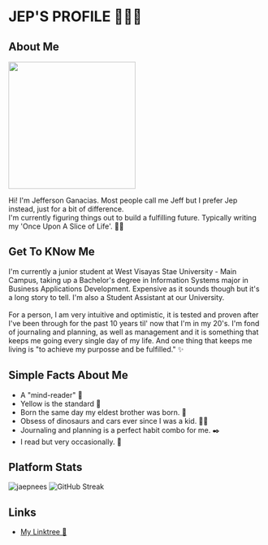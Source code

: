 <h1> JEP'S PROFILE 🧚🏻‍♂️ </h1>

<h2> About Me </h2>

<div >
<img src="https://scontent.fceb2-1.fna.fbcdn.net/v/t39.30808-6/381684429_1691347238015083_6464551333504515651_n.jpg?_nc_cat=103&ccb=1-7&_nc_sid=a5f93a&_nc_eui2=AeF9wkciO_qmzhm74zjvT8kB1kIFYyxBIePWQgVjLEEh42Q1V8lr3_2r0WN9vhdR8J8LEeqxwVKmXFB8aurVcAxR&_nc_ohc=2sWvNekZ0dIQ7kNvgEBP-5k&_nc_ht=scontent.fceb2-1.fna&oh=00_AYDMO4JcQyV6IgwSe44-c5SedK2IAzpcL93ejFlw0M4opw&oe=66D2D110" width="250" height="250">
</div>

  <p> 
      Hi! I'm Jefferson Ganacias. Most people call me Jeff but I prefer Jep instead, just for a bit of difference. <br>
      I'm currently figuring things out to build a fulfilling future. Typically writing my 'Once Upon A Slice of Life'. 🙌🏻
  </p>
  
<h2> Get To KNow Me </h2>

  <p>
      I'm  currently a junior student at West Visayas Stae University -  Main Campus, taking up a Bachelor's degree in Information Systems major in Business Applications Development.
      Expensive as it sounds though but it's a long story to tell. I'm also a Student Assistant at our University. <br>
      <br> For a person, I am very intuitive and optimistic, it is tested and proven after I've been through for the past 10 years til' now that I'm in my 20's.
      I'm fond of journaling and planning, as well as management and it is something that keeps me going every single day of my life.
      And one thing that keeps me living is "to achieve my purposse and be fulfilled." ✨
  </p>
  
<h2> Simple Facts About Me </h2>

  <p>
      <ul>
          <li> A "mind-reader" 🧠 </li>
          <li> Yellow is the standard 💛 </li>
          <li> Born the same day my eldest brother was born. 🤯 </li>
          <li> Obsess of dinosaurs and cars ever since I was a kid. 🦕🚗 </li>
          <li> Journaling and planning is a perfect habit combo for me. ✒️ </li>
          <li> I read but very occasionally. 📙 </li>
      </ul>
  </p>

<h2> Platform Stats </h2>

  ![jaepnees](https://github-readme-stats.vercel.app/api?username=jaepnee&show_icons=true&theme=gruvbox)
  ![GitHub Streak](https://streak-stats.demolab.com?user=ForrestKnight&theme=gruvbox&border_radius=4.5)

<h2> Links </h2>
   <ul>
     <li>
      <a href="https://linktr.ee/jaepnee?fbclid=IwY2xjawE57_xleHRuA2FlbQIxMAABHfmOnDsL59p-PsG2vEnxZLSY2f8Hi9Wn7hwACD-5tJ5-VZSQs7MoK1jMdA_aem_RLYxho6Ad2c5XdNkggl2ww"> My Linktree 
    📱</a>
     </li>
   <ul>

  

